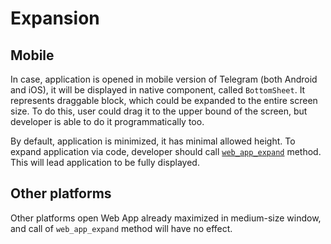 # Expansion

## Mobile

In case, application is opened in mobile version of Telegram (both Android and
iOS), it will be displayed in native component, called `BottomSheet`. It
represents draggable block, which could be expanded to the entire screen size. To
do this, user could drag it to the upper bound of the screen, but developer is
able to do it programmatically too.

By default, application is minimized, it has minimal allowed height. To expand
application via code, developer should
call [`web_app_expand`](../apps-communication/methods-list.md#web_app_expand)
method. This will lead application to be fully displayed.

## Other platforms

Other platforms open Web App already maximized in medium-size window, and call
of `web_app_expand` method will have no effect.